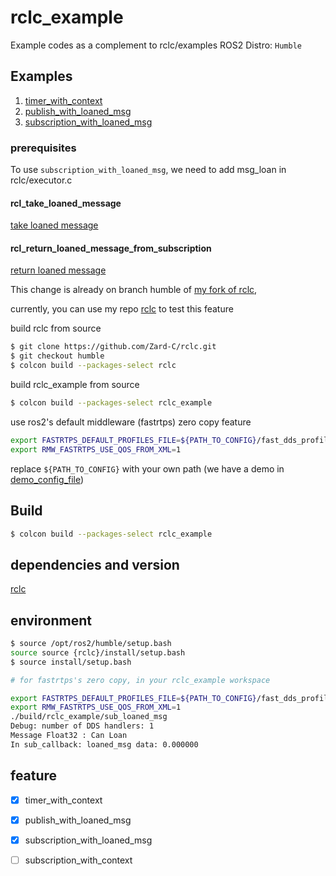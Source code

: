 # rclc_example

Example codes as a complement to rclc/examples
ROS2 Distro: `Humble`


## Examples

1. [timer_with_context](rclc_example/src/timer_with_context.c)
2. [publish_with_loaned_msg](rclc_example/src/pub_loaned_msg.c)
3. [subscription_with_loaned_msg](rclc_example/src/sub_loaned_msg.c)

### prerequisites

To use `subscription_with_loaned_msg`, we need to add msg_loan in rclc/executor.c

#### rcl_take_loaned_message

[take loaned message](https://github.com/ros2/rclc/compare/humble...Zard-C:rclc:humble#diff-82aa34a48fc24ad5d3eefc4e7937b764b3ff91947b0e7394ffab7bc78def736b)

#### rcl_return_loaned_message_from_subscription

[return loaned message](https://github.com/Zard-C/rclc_example/blob/main/rclc_example/src/sub_loaned_msg.c)


This change is already on branch humble of [my fork of rclc](https://github.com/Zard-C/rclc),

currently, you can use my repo [rclc](https://github.com/Zard-C/rclc) to test this feature

build rclc from source

```bash
$ git clone https://github.com/Zard-C/rclc.git
$ git checkout humble
$ colcon build --packages-select rclc
```
build rclc_example from source

```bash
$ colcon build --packages-select rclc_example
```
use ros2's default middleware (fastrtps) zero copy feature

```bash
export FASTRTPS_DEFAULT_PROFILES_FILE=${PATH_TO_CONFIG}/fast_dds_profiles.xml
export RMW_FASTRTPS_USE_QOS_FROM_XML=1
```
replace `${PATH_TO_CONFIG}` with your own path (we have a demo in [demo_config_file](config/fastrtps/fast_dds_profiles.xml))

## Build

```bash
$ colcon build --packages-select rclc_example
```
## dependencies and version

[rclc](https://github.com/Zard-C/rclc)

## environment

```bash
$ source /opt/ros2/humble/setup.bash
source source {rclc}/install/setup.bash
$ source install/setup.bash

# for fastrtps's zero copy, in your rclc_example workspace

export FASTRTPS_DEFAULT_PROFILES_FILE=${PATH_TO_CONFIG}/fast_dds_profiles.xml
export RMW_FASTRTPS_USE_QOS_FROM_XML=1
./build/rclc_example/sub_loaned_msg
Debug: number of DDS handlers: 1
Message Float32 : Can Loan
In sub_callback: loaned_msg data: 0.000000

```


## feature

- [x] timer_with_context
- [x] publish_with_loaned_msg
- [x] subscription_with_loaned_msg
- [ ] subscription_with_context

